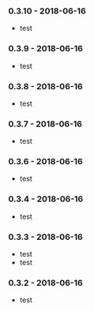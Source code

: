 ### 0.3.10 - 2018-06-16

- test

### 0.3.9 - 2018-06-16

- test

### 0.3.8 - 2018-06-16

- test

### 0.3.7 - 2018-06-16

- test

### 0.3.6 - 2018-06-16

- test

### 0.3.4 - 2018-06-16

- test

### 0.3.3 - 2018-06-16

- test
- test

### 0.3.2 - 2018-06-16

- test
